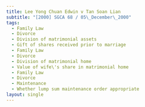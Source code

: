 ```yaml
---
title: Lee Yong Chuan Edwin v Tan Soan Lian
subtitle: "[2000] SGCA 68 / 05\_December\_2000"
tags:
  - Family Law
  - Divorce
  - Division of matrimonial assets
  - Gift of shares received prior to marriage
  - Family Law
  - Divorce
  - Division of matrimonial home
  - Value of wife\'s share in matrimonial home
  - Family Law
  - Divorce
  - Maintenance
  - Whether lump sum maintenance order appropriate
layout: single
---
```


